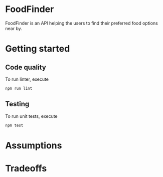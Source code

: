 # FoodFinder
FoodFinder is an API helping the users to find their preferred food options near by.

# Getting started

## Code quality
To run linter, execute 
```sh
npm run lint
```

## Testing
To run unit tests, execute
```sh
npm test
```


# Assumptions


# Tradeoffs


